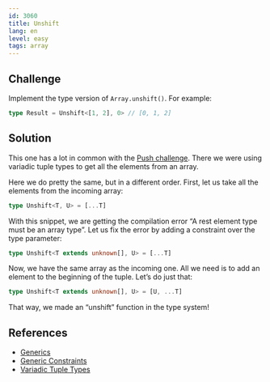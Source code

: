 ```yaml
---
id: 3060
title: Unshift
lang: en
level: easy
tags: array
---
```


## Challenge

Implement the type version of `Array.unshift()`.
For example:

```typescript
type Result = Unshift<[1, 2], 0> // [0, 1, 2]
```

## Solution

This one has a lot in common with the [Push challenge](./easy-push.md).
There we were using variadic tuple types to get all the elements from an array.

Here we do pretty the same, but in a different order.
First, let us take all the elements from the incoming array:

```typescript
type Unshift<T, U> = [...T]
```

With this snippet, we are getting the compilation error “A rest element type must be an array type”.
Let us fix the error by adding a constraint over the type parameter:

```typescript
type Unshift<T extends unknown[], U> = [...T]
```

Now, we have the same array as the incoming one.
All we need is to add an element to the beginning of the tuple.
Let’s do just that:

```typescript
type Unshift<T extends unknown[], U> = [U, ...T]
```

That way, we made an “unshift” function in the type system!

## References

- [Generics](https://www.typescriptlang.org/docs/handbook/2/generics.html)
- [Generic Constraints](https://www.typescriptlang.org/docs/handbook/2/generics.html#generic-constraints)
- [Variadic Tuple Types](https://www.typescriptlang.org/docs/handbook/release-notes/typescript-4-0.html#variadic-tuple-types)
